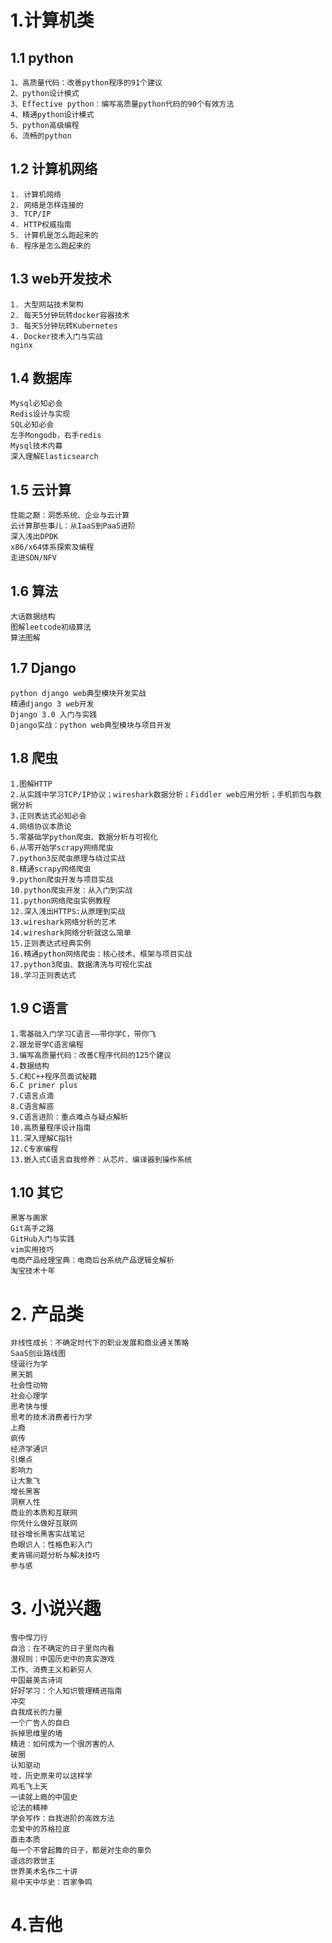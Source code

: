# 1.**计算机类**

## 1.1 python

```
1、高质量代码：改善python程序的91个建议
2、python设计模式
3、Effective python：编写高质量python代码的90个有效方法
4、精通python设计模式
5、python高级编程
6、流畅的python
```

## 1.2 计算机网络

```
1. 计算机网络
2. 网络是怎样连接的
3. TCP/IP
4. HTTP权威指南
5. 计算机是怎么跑起来的
6. 程序是怎么跑起来的
```

## 1.3 web开发技术

```
1. 大型网站技术架构
2. 每天5分钟玩转docker容器技术
3. 每天5分钟玩转Kubernetes
4. Docker技术入门与实战
nginx
```

## 1.4 数据库

```
Mysql必知必会
Redis设计与实现
SQL必知必会
左手Mongodb，右手redis
Mysql技术内幕
深入理解Elasticsearch
```

## 1.5 云计算

```
性能之巅：洞悉系统、企业与云计算
云计算那些事儿：从IaaS到PaaS进阶
深入浅出DPDK
x86/x64体系探索及编程
走进SDN/NFV
```

## 1.6 算法

```
大话数据结构
图解leetcode初级算法
算法图解
```

## 1.7 Django

```
python django web典型模块开发实战
精通django 3 web开发
Django 3.0 入门与实践
Django实战：python web典型模块与项目开发
```

## 1.8 爬虫

```
1.图解HTTP
2.从实践中学习TCP/IP协议；wireshark数据分析；Fiddler web应用分析；手机抓包与数据分析
3.正则表达式必知必会
4.网络协议本质论
5.零基础学python爬虫、数据分析与可视化
6.从零开始学scrapy网络爬虫
7.python3反爬虫原理与绕过实战
8.精通scrapy网络爬虫
9.python爬虫开发与项目实战
10.python爬虫开发：从入门到实战
11.python网络爬虫实例教程
12.深入浅出HTTPS:从原理到实战
13.wireshark网络分析的艺术
14.wireshark网络分析就这么简单
15.正则表达式经典实例
16.精通python网络爬虫：核心技术、框架与项目实战
17.python3爬虫、数据清洗与可视化实战
18.学习正则表达式
```

## 1.9 C语言

```
1.零基础入门学习C语言——带你学C，带你飞
2.跟龙哥学C语言编程
3.编写高质量代码：改善C程序代码的125个建议
4.数据结构
5.C和C++程序员面试秘籍
6.C primer plus
7.C语言点滴
8.C语言解惑
9.C语言进阶：重点难点与疑点解析
10.高质量程序设计指南
11.深入理解C指针
12.C专家编程
13.嵌入式C语言自我修养：从芯片、编译器到操作系统
```

## 1.10 其它

```
黑客与画家
Git高手之路
GitHub入门与实践
vim实用技巧
电商产品经理宝典：电商后台系统产品逻辑全解析
淘宝技术十年
```

# 2. 产品类

```
非线性成长：不确定时代下的职业发展和商业通关策略
SaaS创业路线图
怪诞行为学
黑天鹅
社会性动物
社会心理学
思考快与慢
思考的技术消费者行为学
上瘾
疯传
经济学通识
引爆点
影响力
让大象飞
增长黑客
洞察人性
商业的本质和互联网
你凭什么做好互联网
硅谷增长黑客实战笔记
色眼识人：性格色彩入门
麦肯锡问题分析与解决技巧
参与感
```

# 3. 小说兴趣

```
雪中悍刀行
自洽：在不确定的日子里向内看
潜规则：中国历史中的真实游戏
工作、消费主义和新穷人
中国最美古诗词
好好学习：个人知识管理精进指南
冲突
自我成长的力量
一个广告人的自白
拆掉思维里的墙
精进：如何成为一个很厉害的人
破圈
认知驱动
哇，历史原来可以这样学
鸡毛飞上天
一读就上瘾的中国史
论法的精神
学会写作：自我进阶的高效方法
恋爱中的苏格拉底
直击本质
每一个不曾起舞的日子，都是对生命的辜负
遥远的救世主
世界美术名作二十讲
易中天中华史：百家争鸣
```

# 4.吉他

